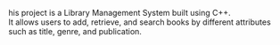 his project is a Library Management System built using C++.  
It allows users to add, retrieve, and search books by different attributes such as title, genre, and publication.
